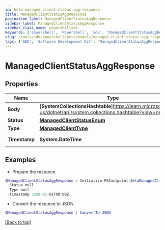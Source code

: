 ```yaml
---
id: beta-managed-client-status-agg-response
title: ManagedClientStatusAggResponse
pagination_label: ManagedClientStatusAggResponse
sidebar_label: ManagedClientStatusAggResponse
sidebar_class_name: powershellsdk
keywords: ['powershell', 'PowerShell', 'sdk', 'ManagedClientStatusAggResponse', 'BetaManagedClientStatusAggResponse'] 
slug: /tools/sdk/powershell/beta/models/managed-client-status-agg-response
tags: ['SDK', 'Software Development Kit', 'ManagedClientStatusAggResponse', 'BetaManagedClientStatusAggResponse']
---
```



# ManagedClientStatusAggResponse

## Properties

Name | Type | Description | Notes
------------ | ------------- | ------------- | -------------
**Body** |  [**SystemCollectionsHashtable**]https://learn.microsoft.com/en-us/dotnet/api/system.collections.hashtable?view=net-9.0 | ManagedClientStatus body information | [required]
**Status** |  [**ManagedClientStatusEnum**](managed-client-status-enum) |  | [required]
**Type** |  [**ManagedClientType**](managed-client-type) |  | [required]
**Timestamp** |  **System.DateTime** | timestamp on the Client Status update | [required]

## Examples

- Prepare the resource
```powershell
$ManagedClientStatusAggResponse = Initialize-PSSailpoint.BetaManagedClientStatusAggResponse  -Body {body&#x3D;{id&#x3D;1528, clientId&#x3D;1528, clusterId&#x3D;1533, orgType&#x3D;test, vaDownloadUrl&#x3D;https://sptcbu-va-images.s3.amazonaws.com/va-latest.zip, clusterJobCount&#x3D;1, configuration&#x3D;{clusterType&#x3D;sqsCluster, clusterExternalId&#x3D;2c91808876dd79120176f758af765c58, debug&#x3D;false, failureThreshold&#x3D;0, gmtOffset&#x3D;-6, scheduleUpgrade&#x3D;false, va_version&#x3D;va-megapod-useast1-595-1627543540, jobType&#x3D;VA_UPGRADE, cookbook&#x3D;va-megapod-useast1-595-1627543540}, connectorServices&#x3D;[{id&#x3D;540696, name&#x3D;EndToEnd-ADSource, connector_host&#x3D;host.example.com, connector_port&#x3D;389, connector_(boolean)useSSL&#x3D;false, connectorFileUploadHistory&#x3D;null}, {id&#x3D;540698, name&#x3D;EndToEnd-AzureADSource, connector_host&#x3D;null, connector_port&#x3D;null, connector_(boolean)useSSL&#x3D;null, connectorFileUploadHistory&#x3D;null}, {id&#x3D;540710, name&#x3D;EndToEnd-OpenLDAP, connector_host&#x3D;10.0.2.64, connector_port&#x3D;389, connector_(boolean)useSSL&#x3D;false, connectorFileUploadHistory&#x3D;null}, {id&#x3D;540713, name&#x3D;Dynamic-ADSource, connector_host&#x3D;host.example.com, connector_port&#x3D;389, connector_(boolean)useSSL&#x3D;false, connectorFileUploadHistory&#x3D;null}, {id&#x3D;540716, name&#x3D;EndToEnd-JdbcADSource, connector_host&#x3D;10.0.5.187, connector_port&#x3D;389, connector_(boolean)useSSL&#x3D;false, connectorFileUploadHistory&#x3D;null}, {id&#x3D;540717, name&#x3D;EndToEnd-JdbcSource, connector_host&#x3D;null, connector_port&#x3D;null, connector_(boolean)useSSL&#x3D;null, connectorFileUploadHistory&#x3D;[{serviceId&#x3D;540717, date&#x3D;2021-02-05T22:58:15Z, file&#x3D;temp7081703651350031905mysql-connector-java-8.0.11.jar}]}], jobs&#x3D;[{uuid&#x3D;872b622f-5ab5-4836-9172-e3bb77f05b2c, cookbook&#x3D;872b622f-5ab5-4836-9172-e3bb77f05b2c, state&#x3D;FINISHED, type&#x3D;VA_UPGRADE, targetId&#x3D;1528, managedProcessConfiguration&#x3D;{charon&#x3D;{version&#x3D;345, path&#x3D;sailpoint/charon, description&#x3D;null, dependencies&#x3D;null}, ccg&#x3D;{version&#x3D;415_583_79.0.0, path&#x3D;sailpoint/ccg, description&#x3D;null, dependencies&#x3D;null}, toolbox&#x3D;{version&#x3D;6, path&#x3D;sailpoint/toolbox, description&#x3D;null, dependencies&#x3D;null}, fluent&#x3D;{version&#x3D;50, path&#x3D;fluent/va, description&#x3D;null, dependencies&#x3D;null}, va_agent&#x3D;{version&#x3D;89, path&#x3D;sailpoint/va_agent, description&#x3D;null, dependencies&#x3D;null}}}], queue&#x3D;{name&#x3D;megapod-useast1-denali-lwt-cluster-1533, region&#x3D;us-east-1}, maintenance&#x3D;{window&#x3D;true, windowStartTime&#x3D;2021-07-29T00:00:00Z, windowClusterTime&#x3D;2021-07-29T01:35:24Z, windowFinishTime&#x3D;2021-07-29T04:00:00Z}}} `
 -Status null `
 -Type null `
 -Timestamp 2020-01-01T00:00Z
```

- Convert the resource to JSON
```powershell
$ManagedClientStatusAggResponse | ConvertTo-JSON
```


[[Back to top]](#) 

